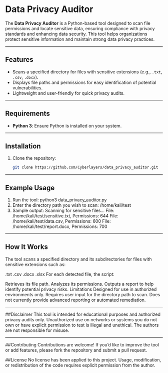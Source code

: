 # Data Privacy Auditor

The **Data Privacy Auditor** is a Python-based tool designed to scan file permissions and locate sensitive data, ensuring compliance with privacy standards and enhancing data security. This tool helps organizations protect sensitive information and maintain strong data privacy practices.

---

## Features
- Scans a specified directory for files with sensitive extensions (e.g., `.txt`, `.csv`, `.docx`).
- Displays file paths and permissions for easy identification of potential vulnerabilities.
- Lightweight and user-friendly for quick privacy audits.

---

## Requirements
- **Python 3**: Ensure Python is installed on your system.

---

## Installation
1. Clone the repository:
   ```bash
   git clone https://github.com/Cyberlayers/data_privacy_auditor.git

---

## Example Usage
1. Run the tool:
python3 data_privacy_auditor.py
2. Enter the directory path you wish to scan:
/home/kali/test
3. Sample output:
Scanning for sensitive files...
File: /home/kali/test/sensitive.txt, Permissions: 644
File: /home/kali/test/data.csv, Permissions: 600
File: /home/kali/test/report.docx, Permissions: 700

---

## How It Works
The tool scans a specified directory and its subdirectories for files with sensitive extensions such as:

.txt
.csv
.docx
.xlsx
For each detected file, the script:

Retrieves its file path.
Analyzes its permissions.
Outputs a report to help identify potential privacy risks.
Limitations
Designed for use in authorized environments only.
Requires user input for the directory path to scan.
Does not currently provide advanced reporting or automated remediation.

---

##Disclaimer
This tool is intended for educational purposes and authorized privacy audits only. Unauthorized use on networks or systems you do not own or have explicit permission to test is illegal and unethical. The authors are not responsible for misuse.

---

##Contributing
Contributions are welcome! If you’d like to improve the tool or add features, please fork the repository and submit a pull request.

##License
No license has been applied to this project. Usage, modification, or redistribution of the code requires explicit permission from the author.


